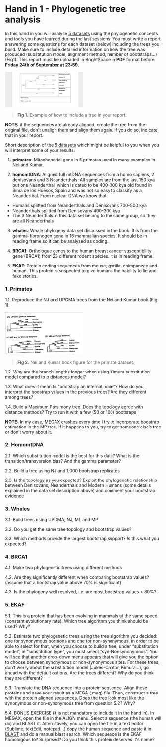 # Hand in 1 - Phylogenetic tree analysis

In this hand in you will analyse [5 datasets](handin1_dataset.zip) using the phylogenetic concepts and tools you have learned during the last sessions. You must write a report answering some questions for each dataset (below) including the trees you build. Make sure to include detailed information on how the tree was produced (substitution model, alignment method, number of bootstraps...) (Fig1). This report must be uploaded in BrightSpace in **PDF** format before **Friday 24th of September at 23:59**. 

<img src="Fig1.png" width="50%">

>**Fig 1.** Example of how to include a tree in your report.

**NOTE:** if the sequences are already aligned, create the tree from the original file, don't unalign them and align them again. If you do so, indicate that in your report. 

Short description of the [5 datasets](handin1_dataset.zip) which might be helpful to you when you will interpret some of your results:

1. **primates**: Mitochondrial gene in 5 primates used in many examples in Nei and Kumar.

2. **homomtDNA**: Aligned full mtDNA sequences from a homo sapiens, 2 denisovans and 3 Neanderthals. All samples are from the last 150 kya but one Neanderthal, which is dated to be 400-300 kya old found in Sima de los Huesos, Spain and was not so easy to classify as a Neanderthal. From nuclear DNA we know that: 

- Humans splitted from Neanderthals and Denisovans 700-500 kya
- Neanderthals splitted from Denisovans 400-300 kya
- The 3 Neanderthals in this data set belong to the same group, so they are all Neanderthals

3. **whales**: Whale phylogeny data set discussed in the book. It is from the gamma-fibronogen gene in 16 mammalian species. It should be in reading frame so it can be analysed as coding. 

4. **BRCA1**: Orthologue genes to the human breast cancer susceptibility gene (BRCA1) from 23 different rodent species. It is in reading frame.

5. **EKAF**: Protein coding sequences from mouse, gorilla, chimpanzee and human. This protein is suspected to give humans the hability to lie and fake stories.  


### 1. Primates

1.1. Reproduce the NJ and UPGMA trees from the Nei and Kumar book (Fig 1).

<img src="Fig2.png" width="50%">

>**Fig 2.** Nei and Kumar book figure for the primate dataset.

1.2. Why are the branch lengths longer when using Kimura substitution model compared to p distances model? 

1.3. What does it mean to “bootstrap an internal node”? How do you interpret the boostrap values in the previous trees? Are they different among trees?

1.4. Build a Maximum Parsimony tree. Does the topology agree with distance methods? Try to run it with a few (50 or 100) bootsraps

**NOTE:** In my case, MEGAX crashes every time I try to incorporate boostrap estimation in the MP tree. If it happens to you, try to get someone else’s tree or don’t worry about it. 


### 2. HomomtDNA

2.1. Which substitution model is the best for this data? What is the transition/transversion bias? And the gamma parameter?

2.2. Build a tree using NJ and 1,000 bootstrap replicates

2.3. Is the topology as you expected? Exploit the phylogenetic relationship between Denisovans, Neanderthals and Modern Humans (some details explained in the data set description above) and comment your bootstrap evidence

### 3. Whales

3.1. Build trees using UPGMA, NJ, ML and MP

3.2. Do you get the same tree topology and bootstrap values?

3.3. Which methods provide the largest bootstrap support? Is this what you expected?

### 4. BRCA1

4.1. Make two phylogenetic trees using different methods

4.2. Are they significantly different when comparing bootstrap values? (assume that a bootstrap value above 70% is significant)

4.3. Is the phylogeny well resolved, i.e. are most bootstrap values > 80%?

### 5. EKAF

5.1. This is a protein that has been evolving in mammals at the same speed (constant evolutionary rate). Which tree algorithm you think should be used? Why?

5.2. Estimate two phylogenetic trees using the tree algorithm you decided: one for synonymous positions and one for non-synonymous. In order to be able to select for that, when you choose to build a tree, under “substitution model”, in “substitution type”, you must select “syn-Nonsynonymous”. You will see that another drop-down menu appears that will give you the option to choose between synonymous or non-synonymous sites. For these trees, don’t worry about the substitution model (Jukes-Cantor, Kimura…), go ahead with the default options. Are the trees different? Why do you think they are different?

5.3. Translate the DNA sequence into a protein sequence. Align these proteins and save your result as a MEGA (.meg) file. Then, construct a tree with the protein aligned sequences. Does the tree look most like the synonymous or non-synonymous tree from question 5.2? Why?

5.4. BONUS EXERCISE (it is not mandatory to include it in the hand in). In MEGAX, open the file in the ALIGN menu. Select a sequence (the human will do) and BLAST it. Alternatively, you can open the file in a text editor (Sublime, textEdit, notepad...) copy the human sequence and paste it in [BLAST](https://blast.ncbi.nlm.nih.gov/Blast.cgi?PROGRAM=blastn&PAGE_TYPE=BlastSearch&LINK_LOC=blasthome) and do a manual blast search. Which sequence is the EKAF homologous to? Surprised? Do you think this protein deserves it's name?
